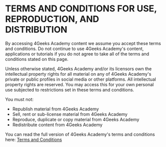 # TERMS AND CONDITIONS FOR USE, REPRODUCTION, AND DISTRIBUTION

By accessing 4Geeks Academy content we assume you accept these terms and conditions. Do not continue to use 4Geeks Academy's content, applications or tutorials if you do not agree to take all of the terms and conditions stated on this page.

Unless otherwise stated, 4Geeks Academy and/or its licensors own the intellectual property rights for all material on any of 4Geeks Academy's private or public profiles in social media or other platforms. All intellectual property rights are reserved. You may access this for your own personal use subjected to restrictions set in these terms and conditions.

You must not:

*   Republish material from 4Geeks Academy
*   Sell, rent or sub-license material from 4Geeks Academy
*   Reproduce, duplicate or copy material from 4Geeks Academy
*   Redistribute content from 4Geeks Academy

You can read the full version of 4Geeks Academy's terms and conditions here: [Terms and Conditions](https://www.4geeksacademy.co/terms)
